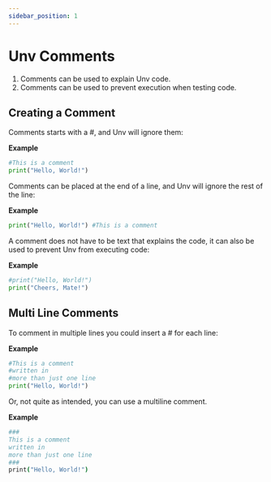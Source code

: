```yaml
---
sidebar_position: 1
---
```

# Unv Comments

1. Comments can be used to explain Unv code.
2. Comments can be used to prevent execution when testing code.

## Creating a Comment

Comments starts with a #, and Unv will ignore them:

**Example**
```py
#This is a comment
print("Hello, World!")
```

Comments can be placed at the end of a line, and Unv will ignore the rest of the line:

**Example**
```py
print("Hello, World!") #This is a comment
```

A comment does not have to be text that explains the code, it can also be used to prevent Unv from executing code:

**Example**
```py
#print("Hello, World!")
print("Cheers, Mate!")
```

## Multi Line Comments

To comment in multiple lines you could insert a # for each line:

**Example**
```py
#This is a comment
#written in
#more than just one line
print("Hello, World!")
```

Or, not quite as intended, you can use a multiline comment.

**Example**
```coffee
###
This is a comment
written in
more than just one line
###
print("Hello, World!")
```
